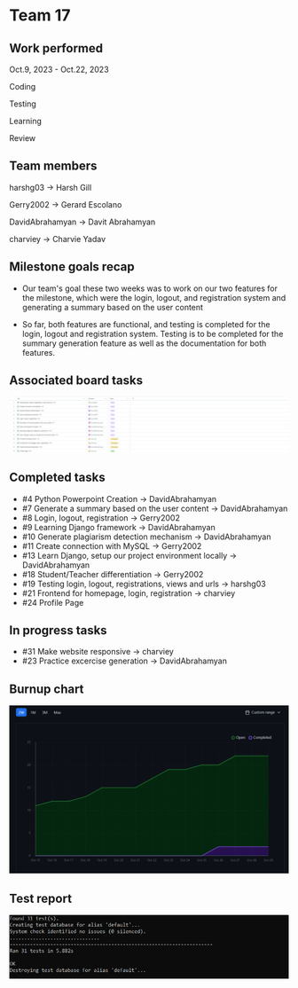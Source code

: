 # Team 17

## Work performed

Oct.9, 2023 - Oct.22, 2023

Coding

Testing

Learning

Review

## Team members

harshg03 -> Harsh Gill

Gerry2002 -> Gerard Escolano

DavidAbrahamyan -> Davit Abrahamyan

charviey -> Charvie Yadav

## Milestone goals recap

- Our team's goal these two weeks was to work on our two features for the milestone, which were
the login, logout, and registration system and generating a summary based on the user content

- So far, both features are functional, and testing is completed for the login, logout and registration
system. Testing is to be completed for the summary generation feature as well as the documentation for both features.

## Associated board tasks

![Screenshot](images/ProjectBoardScreenshotWeek6.png)

## Completed tasks

- #4 Python Powerpoint Creation -> DavidAbrahamyan
- #7 Generate a summary based on the user content -> DavidAbrahamyan
- #8 Login, logout, registration -> Gerry2002
- #9 Learning Django framework -> DavidAbrahamyan
- #10 Generate plagiarism detection mechanism -> DavidAbrahamyan
- #11 Create connection with MySQL -> Gerry2002
- #13 Learn Django, setup our project environment locally -> DavidAbrahamyan
- #18 Student/Teacher differentiation -> Gerry2002
- #19 Testing login, logout, registrations, views and urls -> harshg03
- #21 Frontend for homepage, login, registration -> charviey
- #24 Profile Page

## In progress tasks

- #31 Make website responsive -> charviey
- #23 Practice excercise generation -> DavidAbrahamyan

## Burnup chart

![Screenshot](images/burnupchartweek6.png)

## Test report

![Screenshot](images/testsPassingWeek6.png) 
